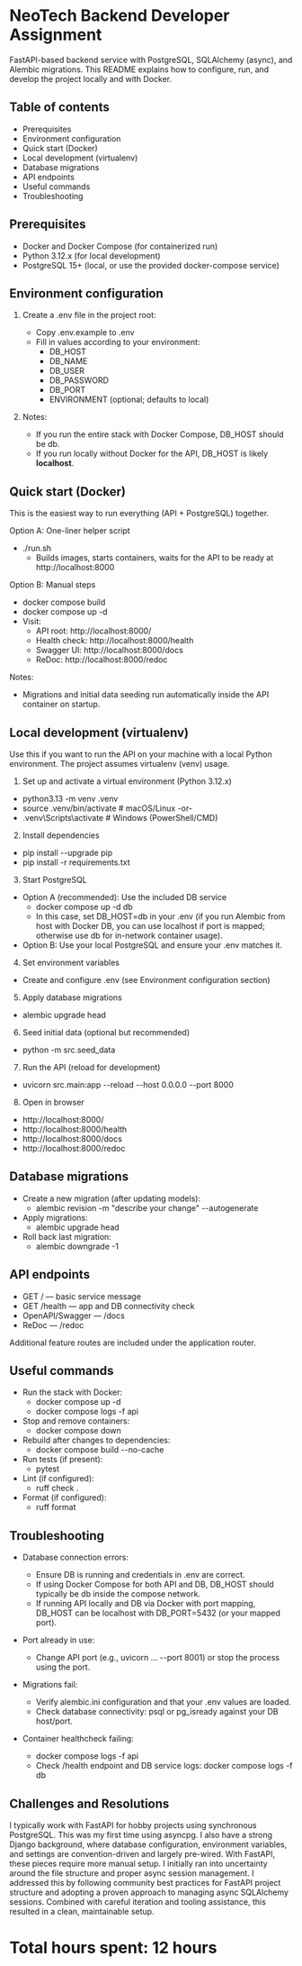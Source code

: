 # NeoTech Backend Developer Assignment

FastAPI-based backend service with PostgreSQL, SQLAlchemy (async), and Alembic migrations. This README explains how to configure, run, and develop the project locally and with Docker.

## Table of contents
- Prerequisites
- Environment configuration
- Quick start (Docker)
- Local development (virtualenv)
- Database migrations
- API endpoints
- Useful commands
- Troubleshooting

## Prerequisites
- Docker and Docker Compose (for containerized run)
- Python 3.12.x (for local development)
- PostgreSQL 15+ (local, or use the provided docker-compose service)

## Environment configuration
1) Create a .env file in the project root:
   - Copy .env.example to .env
   - Fill in values according to your environment:
     - DB_HOST
     - DB_NAME
     - DB_USER
     - DB_PASSWORD
     - DB_PORT
     - ENVIRONMENT (optional; defaults to local)

2) Notes:
   - If you run the entire stack with Docker Compose, DB_HOST should be db.
   - If you run locally without Docker for the API, DB_HOST is likely **localhost**.

## Quick start (Docker)
This is the easiest way to run everything (API + PostgreSQL) together.

Option A: One-liner helper script
- ./run.sh
  - Builds images, starts containers, waits for the API to be ready at http://localhost:8000

Option B: Manual steps
- docker compose build
- docker compose up -d
- Visit:
  - API root: http://localhost:8000/
  - Health check: http://localhost:8000/health
  - Swagger UI: http://localhost:8000/docs
  - ReDoc: http://localhost:8000/redoc

Notes:
- Migrations and initial data seeding run automatically inside the API container on startup.

## Local development (virtualenv)
Use this if you want to run the API on your machine with a local Python environment. The project assumes virtualenv (venv) usage.

1) Set up and activate a virtual environment (Python 3.12.x)
- python3.13 -m venv .venv
- source .venv/bin/activate      # macOS/Linux
  -or-
- .venv\Scripts\activate         # Windows (PowerShell/CMD)

2) Install dependencies
- pip install --upgrade pip
- pip install -r requirements.txt

3) Start PostgreSQL
- Option A (recommended): Use the included DB service
  - docker compose up -d db
  - In this case, set DB_HOST=db in your .env (if you run Alembic from host with Docker DB, you can use localhost if port is mapped; otherwise use db for in-network container usage).
- Option B: Use your local PostgreSQL and ensure your .env matches it.

4) Set environment variables
- Create and configure .env (see Environment configuration section)

5) Apply database migrations
- alembic upgrade head

6) Seed initial data (optional but recommended)
- python -m src.seed_data

7) Run the API (reload for development)
- uvicorn src.main:app --reload --host 0.0.0.0 --port 8000

8) Open in browser
- http://localhost:8000/
- http://localhost:8000/health
- http://localhost:8000/docs
- http://localhost:8000/redoc

## Database migrations
- Create a new migration (after updating models):
  - alembic revision -m "describe your change" --autogenerate
- Apply migrations:
  - alembic upgrade head
- Roll back last migration:
  - alembic downgrade -1

## API endpoints
- GET /            — basic service message
- GET /health      — app and DB connectivity check
- OpenAPI/Swagger  — /docs
- ReDoc            — /redoc

Additional feature routes are included under the application router.

## Useful commands
- Run the stack with Docker:
  - docker compose up -d
  - docker compose logs -f api
- Stop and remove containers:
  - docker compose down
- Rebuild after changes to dependencies:
  - docker compose build --no-cache
- Run tests (if present):
  - pytest
- Lint (if configured):
  - ruff check .
- Format (if configured):
  - ruff format

## Troubleshooting
- Database connection errors:
  - Ensure DB is running and credentials in .env are correct.
  - If using Docker Compose for both API and DB, DB_HOST should typically be db inside the compose network.
  - If running API locally and DB via Docker with port mapping, DB_HOST can be localhost with DB_PORT=5432 (or your mapped port).

- Port already in use:
  - Change API port (e.g., uvicorn ... --port 8001) or stop the process using the port.

- Migrations fail:
  - Verify alembic.ini configuration and that your .env values are loaded.
  - Check database connectivity: psql or pg_isready against your DB host/port.

- Container healthcheck failing:
  - docker compose logs -f api
  - Check /health endpoint and DB service logs: docker compose logs -f db

    
## Challenges and Resolutions
I typically work with FastAPI for hobby projects using synchronous PostgreSQL.
This was my first time using asyncpg. I also have a strong Django background,
where database configuration, environment variables, and settings are
convention-driven and largely pre-wired. With FastAPI, these pieces
require more manual setup. I initially ran into uncertainty around
the file structure and proper async session management.
I addressed this by following community best practices 
for FastAPI project structure and adopting a proven approach
to managing async SQLAlchemy sessions. Combined with careful
iteration and tooling assistance, this resulted in a clean, maintainable setup.


# Total hours spent: 12 hours